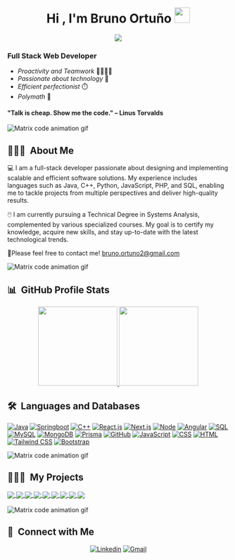 <h1 align="center">Hi , I'm Bruno Ortuño <img src="https://media.giphy.com/media/hvRJCLFzcasrR4ia7z/giphy.gif" width="35"></h1>
<p align="center">
  <a href="https://github.com/DenverCoder1/readme-typing-svg"><img src="https://readme-typing-svg.herokuapp.com?lines=Full+Stack+Web+Developer+💻;Chess+Enthusiast+♟️;Always%20learning%20📚;Always%20building%20🔨&center=true&width=500&height=50"></a>
</p>

### Full Stack Web Developer 

* _Proactivity and Teamwork_ 👨‍👩‍👧‍👦
* _Passionate about technology_ 📡
* _Efficient perfectionist_ ⏱️
* _Polymath_ 🦉

#### "Talk is cheap. Show me the code." – Linus Torvalds

<img src="https://s2.ezgif.com/tmp/ezgif-2-22c6acdf3b.gif" alt="Matrix code animation gif" />
<!--![Matrix code animation gif](https://s2.ezgif.com/tmp/ezgif-2-5dd8abcd0e.gif "Matrix code animation gif")-->


## 👨🏼‍💻 &nbsp;About Me

💻 I am a full-stack developer passionate about designing and implementing scalable and efficient software solutions. My experience includes languages such as Java, C++, Python, JavaScript, PHP, and SQL, enabling me to tackle projects from multiple perspectives and deliver high-quality results. 

🖱️ I am currently pursuing a Technical Degree in Systems Analysis, complemented by various specialized courses. My goal is to certify my knowledge, acquire new skills, and stay up-to-date with the latest technological trends. 

📧Please feel free to contact me! bruno.ortuno2@gmail.com

  
<img src="https://s2.ezgif.com/tmp/ezgif-2-34b6320e12.gif" alt="Matrix code animation gif" />


## 📊 &nbsp;GitHub Profile Stats

<p align="center">
  <a href="https://github.com/Br1-O">
    <img height="180em" src="https://github-readme-stats-eight-theta.vercel.app/api?username=Br1-O&show_icons=true&theme=algolia&include_all_commits=true&count_private=true">
    <img height="180em" src="https://github-readme-stats-eight-theta.vercel.app/api/top-langs/?username=Br1-O&layout=compact&langs_count=8&theme=algolia">
  </a>
</p>
  
  
## 🛠️ &nbsp;Languages and Databases

<p>
  <a href="#"><img alt="Java" src="https://custom-icon-badges.demolab.com/badge/Java-007396.svg?logo=java&logoColor=white"></a>
  <a href="#"><img alt="Springboot" src="https://img.shields.io/badge/Springboot-6DB33F.svg?logo=springboot&logoColor=white"></a>
  <a href="#"><img alt="C++" src="https://img.shields.io/badge/C++%20-%2300599C.svg?logo=c%2B%2B&logoColor=white"></a>
  <a href="#"><img alt="React.js" src="https://img.shields.io/badge/React-61DAFB?logo=react&logoColor=black"></a>
  <a href="#/"><img alt="Next.js" src="https://img.shields.io/badge/Next.js-000000?logo=next.js&logoColor=white"></a>
  <a href="#"><img alt="Node" src="https://img.shields.io/badge/Node.js-43853D.svg?logo=node.js&logoColor=white"></a>
  <a href="#"><img alt="Angular" src="https://img.shields.io/badge/Angular-%23DD0031.svg?logo=angular&logoColor=white"></a> 
  <a href="#><img alt="Python" src="https://img.shields.io/badge/Python-3776AB?logo=python&logoColor=fff&style=flat"></a>
  <a href="#"><img alt="SQL" src="https://custom-icon-badges.demolab.com/badge/SQL-025E8C.svg?logo=database&logoColor=white"></a>
  <a href="#"><img alt="MySQL" src="https://img.shields.io/badge/MySQL-4479A1?logo=mysql&logoColor=fff&style=flat"></a>
  <a href="#"><img alt="MongoDB" src="https://img.shields.io/badge/MongoDB-47A248?style=flat&logo=mongodb&logoColor=white"></a>
  <a href="#"><img alt="Prisma" src="https://img.shields.io/badge/Prisma-2D3748?logo=prisma&logoColor=white"></a>
  <a href="#"><img alt="GitHub" src="https://img.shields.io/badge/GitHub-327FC7.svg?logo=github&logoColor=white"></a>
  <a href="#"><img alt="JavaScript" src="https://img.shields.io/badge/JavaScript%20-%23F7DF1E.svg?logo=javascript&logoColor=black"></a>
  <a href="#"><img alt="CSS" src="https://img.shields.io/badge/CSS%20-%231572B6.svg?logo=css3&logoColor=white"></a>
  <a href="#"><img alt="HTML" src="https://img.shields.io/badge/HTML%20-%23E34F26.svg?logo=html5&logoColor=white"></a>
  <a href="https://tailwindcss.com/"><img alt="Tailwind CSS" src="https://img.shields.io/badge/Tailwind%20CSS-06B6D4?logo=tailwindcss&logoColor=white"></a>
  <a href="https://getbootstrap.com/"><img alt="Bootstrap" src="https://img.shields.io/badge/Bootstrap-563D7C?logo=bootstrap&logoColor=white"></a>
</p>
  
<img src="https://s2.ezgif.com/tmp/ezgif-2-34b6320e12.gif" alt="Matrix code animation gif" />

## 👨🏼‍💻 &nbsp;My Projects

<!-- <a href="https://github.com/Br1-O/Nextflix_FullStack">
 <img align="center" src="https://github-readme-stats.vercel.app/api/pin/?username=Br1-O&repo=Nextflix_FullStack&theme=tokyonight" />
</a>
-->

<a href="https://github.com/Br1-O/kanbanate_app" style="width: 350px; height: 550px;">
  <img align="center" src="https://github-readme-stats.vercel.app/api/pin/?username=Br1-O&repo=kanbanate_app&theme=tokyonight" />
</a>

<a href="https://github.com/Br1-O/oshare-store" style="width: 350px; height: 550px;">
  <img align="center" src="https://github-readme-stats.vercel.app/api/pin/?username=Br1-O&repo=oshare-store&theme=tokyonight" />
</a>

<a href="https://github.com/Br1-O/oshare_designs_api" style="width: 350px; height: 550px;">
  <img align="center" src="https://github-readme-stats.vercel.app/api/pin/?username=Br1-O&repo=oshare_designs_api&theme=tokyonight" />
</a>

<a href="https://github.com/Br1-O/bakery-store" style="width: 350px; height: 550px;">
  <img align="center" src="https://github-readme-stats.vercel.app/api/pin/?username=Br1-O&repo=bakery-store&theme=tokyonight" />
</a>

<a href="https://github.com/Br1-O/voice_assistant" style="width: 350px; height: 550px;">
  <img align="center" src="https://github-readme-stats.vercel.app/api/pin/?username=Br1-O&repo=voice_assistant&theme=tokyonight" />
</a>

<a href="https://github.com/Br1-O/pokedex" style="width: 350px; height: 550px;">
  <img align="center" src="https://github-readme-stats.vercel.app/api/pin/?username=Br1-O&repo=pokedex&theme=tokyonight"/>
</a>

<a href="https://github.com/Br1-O/Br1-O.github.io" style="width: 350px; height: 550px;">
  <img align="center" src="https://github-readme-stats.vercel.app/api/pin/?username=Br1-O&repo=Br1-O.github.io&theme=tokyonight" />
</a>

<a href="https://github.com/Br1-O/AyED1/tree/main/TrabajoFinal" style="width: 350px; height: 550px;">
  <img align="center" src="https://github-readme-stats.vercel.app/api/pin/?username=Br1-O&repo=AyED1&theme=tokyonight" />
</a>

<a href="https://github.com/Br1-O/consoleGame_ShipShooter" style="width: 350px; height: 550px;">
  <img align="center" src="https://github-readme-stats.vercel.app/api/pin/?username=Br1-O&repo=consoleGame_ShipShooter&theme=tokyonight" />
</a>

<br/>
<br/>
  
<img src="https://s2.ezgif.com/tmp/ezgif-2-34b6320e12.gif" alt="Matrix code animation gif" />

## 📨 &nbsp;Connect with Me

<p align="center">
  <a href="https://www.linkedin.com/in/bortuno"><img alt="Linkedin" title="Bruno Ortuno Linkedin" src="https://img.shields.io/badge/LinkedIn-0077B5?style=for-the-badge&logo=linkedin&logoColor=white"></a>
  <a href="mailto:bruno.ortuno2@gmail.com"><img alt="Gmail" title="Bruno Ortuno Gmail" src="https://img.shields.io/badge/Gmail-D14836?style=for-the-badge&logo=gmail&logoColor=white"></a>
</p>
